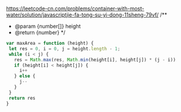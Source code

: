 https://leetcode-cn.com/problems/container-with-most-water/solution/javascriptjie-fa-tong-su-yi-dong-11sheng-79vf/
/**
 * @param {number[]} height
 * @return {number}
 */

 ```js
var maxArea = function (height) {
  let res = 0, i = 0, j = height.length - 1;
  while (i < j) {
    res = Math.max(res, Math.min(height[i], height[j]) * (j - i))
    if (height[i] < height[j]) {
      i++
    } else {
      j--
    }
  }
  return res
}
```